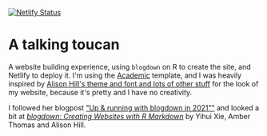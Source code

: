[![Netlify Status](https://api.netlify.com/api/v1/badges/e61e8228-08c3-42e6-b62b-e4befe2f13b6/deploy-status)](https://app.netlify.com/sites/kanto-does-things/deploys)

# A talking toucan
A website building experience, using `blogdown` on R to create the site, and Netlify to deploy it. I'm using the [Academic](https://academic-demo.netlify.app/) template, and I was heavily inspired by [Alison Hill's theme and font and lots of other stuff](https://github.com/rbind/apreshill) for the look of my website, because it's pretty and I have no creativity.

I followed her blogpost ["Up & running with blogdown in 2021""](https://alison.rbind.io/post/new-year-new-blogdown/) and looked a bit at [*blogdown: Creating Websites with R Markdown*](https://bookdown.org/yihui/blogdown/) by Yihui Xie, Amber Thomas and Alison Hill.
